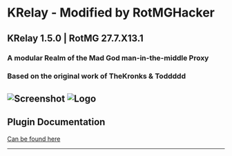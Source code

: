 # KRelay - Modified by RotMGHacker
## KRelay 1.5.0 | RotMG 27.7.X13.1
### A modular Realm of the Mad God man-in-the-middle Proxy
### Based on the original work of TheKronks & Toddddd

![Screenshot](/Screenshot.png) ![Logo](/Icon.ico)
-----------------------------------------------------------

## Plugin Documentation
[Can be found here](https://github.com/TheKronks/K_Relay_Plugin_Documentation/blob/master/README.md)

-----------------------------------------------------------
